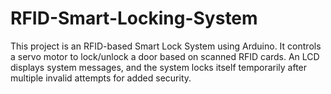 # RFID-Smart-Locking-System
This project is an RFID-based Smart Lock System using Arduino. It controls a servo motor to lock/unlock a door based on scanned RFID cards. An LCD displays system messages, and the system locks itself temporarily after multiple invalid attempts for added security.
